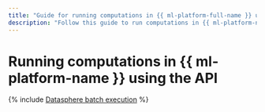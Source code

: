 ```yaml
---
title: "Guide for running computations in {{ ml-platform-full-name }} using the API"
description: "Follow this guide to run computations in {{ ml-platform-name }} using the API."
---
```


# Running computations in {{ ml-platform-name }} using the API

{% include [Datasphere batch execution](../../_tutorials/datasphere/batch-code-execution.md) %}